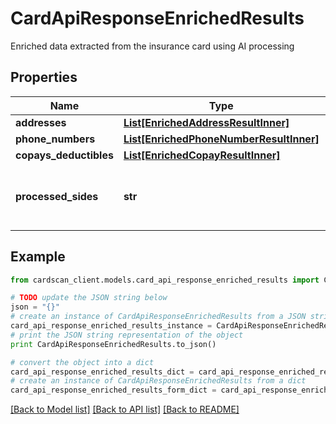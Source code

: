# CardApiResponseEnrichedResults

Enriched data extracted from the insurance card using AI processing

## Properties
Name | Type | Description | Notes
------------ | ------------- | ------------- | -------------
**addresses** | [**List[EnrichedAddressResultInner]**](EnrichedAddressResultInner.md) |  | [optional] 
**phone_numbers** | [**List[EnrichedPhoneNumberResultInner]**](EnrichedPhoneNumberResultInner.md) |  | [optional] 
**copays_deductibles** | [**List[EnrichedCopayResultInner]**](EnrichedCopayResultInner.md) |  | [optional] 
**processed_sides** | **str** | Indicates which sides of the card were processed | [optional] 

## Example

```python
from cardscan_client.models.card_api_response_enriched_results import CardApiResponseEnrichedResults

# TODO update the JSON string below
json = "{}"
# create an instance of CardApiResponseEnrichedResults from a JSON string
card_api_response_enriched_results_instance = CardApiResponseEnrichedResults.from_json(json)
# print the JSON string representation of the object
print CardApiResponseEnrichedResults.to_json()

# convert the object into a dict
card_api_response_enriched_results_dict = card_api_response_enriched_results_instance.to_dict()
# create an instance of CardApiResponseEnrichedResults from a dict
card_api_response_enriched_results_form_dict = card_api_response_enriched_results.from_dict(card_api_response_enriched_results_dict)
```
[[Back to Model list]](../README.md#documentation-for-models) [[Back to API list]](../README.md#documentation-for-api-endpoints) [[Back to README]](../README.md)


